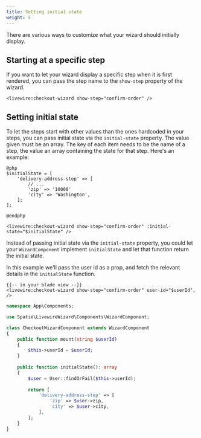 ```yaml
---
title: Setting initial state
weight: 5
---
```


There are various ways to customize what your wizard should initially display.

## Starting at a specific step

If you want to let your wizard display a specific step when it is first rendered, you can pass the step name to the `show-step` property of the wizard.

```blade
<livewire:checkout-wizard show-step="confirm-order" />
```

## Setting initial state

To let the steps start with other values than the ones hardcoded in your steps, you can pass initial state via the `initial-state` property. The value given must be an array. The key of each item needs to be the name of a step, the value an array containing the state for that step. Here's an example:

```blade
@php
$initialState = [
    'delivery-address-step' => [
        // ...
        'zip' => '10000'
        'city' => 'Washington',
    ];  
];

@endphp

<livewire:checkout-wizard show-step="confirm-order" :initial-state="$initialState" />
```

Instead of passing initial state via the `initial-state` property, you could let your `WizardComponent` implement 
`initialState` and let that function return the initial state.

In this example we'll pass the user id as a prop, and fetch the relevant details in the `initialState` function.

```blade
{{-- in your blade view --}}
<livewire:checkout-wizard show-step="confirm-order" user-id="$userId",  />
```

```php
namespace App\Components;

use Spatie\LivewireWizard\Components\WizardComponent;

class CheckoutWizardComponent extends WizardComponent
{
    public function mount(string $userId)
    {
        $this->userId = $userId;
    }
    
    public function initialState(): array
    {
        $user = User::findOrFail($this->userId);
        
        return [
            'delivery-address-step' => [
                'zip' => $user->zip,
                'city' => $user->city,
            ],       
        ];
    }
}
```



